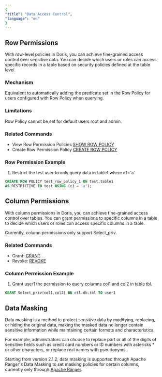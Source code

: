 ```yaml
---
{
"title": "Data Access Control",
"language": "en"
}
---
```


<!-- 
Licensed to the Apache Software Foundation (ASF) under one
or more contributor license agreements.  See the NOTICE file
distributed with this work for additional information
regarding copyright ownership.  The ASF licenses this file
to you under the Apache License, Version 2.0 (the
"License"); you may not use this file except in compliance
with the License.  You may obtain a copy of the License at

  http://www.apache.org/licenses/LICENSE-2.0

Unless required by applicable law or agreed to in writing,
software distributed under the License is distributed on an
"AS IS" BASIS, WITHOUT WARRANTIES OR CONDITIONS OF ANY
KIND, either express or implied.  See the License for the
specific language governing permissions and limitations
under the License.
-->

## Row Permissions

With row-level policies in Doris, you can achieve fine-grained access control over sensitive data. You can decide which users or roles can access specific records in a table based on security policies defined at the table level.

### Mechanism

Equivalent to automatically adding the predicate set in the Row Policy for users configured with Row Policy when querying.

### Limitations

Row Policy cannot be set for default users root and admin.

### Related Commands
- View Row Permission Policies [SHOW ROW POLICY](../../../sql-manual/sql-statements/Show-Statements/SHOW-POLICY.md)
- Create Row Permission Policy [CREATE ROW POLICY](../../../sql-manual/sql-statements/Data-Definition-Statements/Create/CREATE-POLICY.md)

### Row Permission Example
1. Restrict the test user to only query data in table1 where c1='a'

```sql
CREATE ROW POLICY test_row_policy_1 ON test.table1 
AS RESTRICTIVE TO test USING (c1 = 'a');
```

## Column Permissions
With column permissions in Doris, you can achieve fine-grained access control over tables. You can grant permissions to specific columns in a table to decide which users or roles can access specific columns in a table.

Currently, column permissions only support Select_priv.

### Related Commands
- Grant: [GRANT](../../../sql-manual/sql-statements/account-management/GRANT-TO)
- Revoke: [REVOKE](../../../sql-manual/sql-statements/account-management/REVOKE-FROM.md)

### Column Permission Example

1. Grant user1 the permission to query columns col1 and col2 in table tbl.

```sql
GRANT Select_priv(col1,col2) ON ctl.db.tbl TO user1
```

## Data Masking
Data masking is a method to protect sensitive data by modifying, replacing, or hiding the original data, making the masked data no longer contain sensitive information while maintaining certain formats and characteristics.

For example, administrators can choose to replace part or all of the digits of sensitive fields such as credit card numbers or ID numbers with asterisks * or other characters, or replace real names with pseudonyms.

Starting from version 2.1.2, data masking is supported through Apache Ranger's Data Masking to set masking policies for certain columns, currently only through [Apache Ranger](ranger.md).
